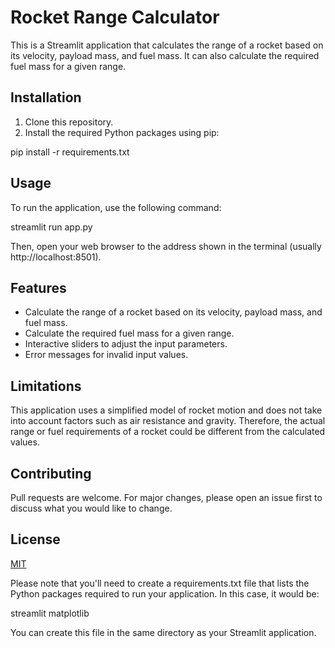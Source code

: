 # Rocket Range Calculator

This is a Streamlit application that calculates the range of a rocket based on its velocity, payload mass, and fuel mass. It can also calculate the required fuel mass for a given range.

## Installation

1. Clone this repository.
2. Install the required Python packages using pip:

pip install -r requirements.txt


## Usage

To run the application, use the following command:

streamlit run app.py


Then, open your web browser to the address shown in the terminal (usually http://localhost:8501).

## Features

- Calculate the range of a rocket based on its velocity, payload mass, and fuel mass.
- Calculate the required fuel mass for a given range.
- Interactive sliders to adjust the input parameters.
- Error messages for invalid input values.

## Limitations

This application uses a simplified model of rocket motion and does not take into account factors such as air resistance and gravity. Therefore, the actual range or fuel requirements of a rocket could be different from the calculated values.

## Contributing

Pull requests are welcome. For major changes, please open an issue first to discuss what you would like to change.

## License

[MIT](https://choosealicense.com/licenses/mit/)

Please note that you'll need to create a requirements.txt file that lists the Python packages required to run your application. In this case, it would be:

streamlit
matplotlib

You can create this file in the same directory as your Streamlit application.

